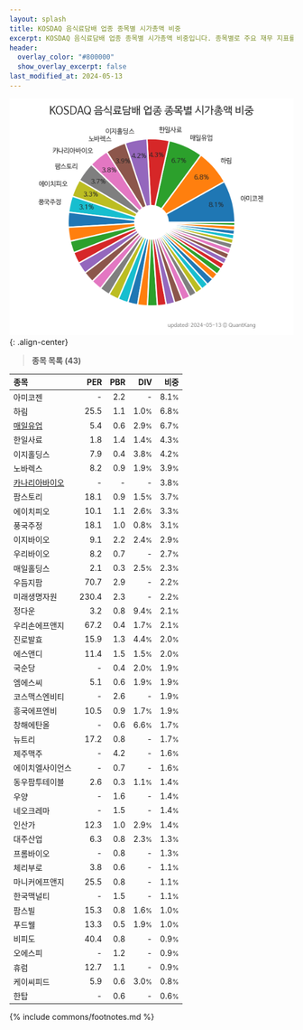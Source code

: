 ```yaml
---
layout: splash
title: KOSDAQ 음식료담배 업종 종목별 시가총액 비중
excerpt: KOSDAQ 음식료담배 업종 종목별 시가총액 비중입니다. 종목별로 주요 재무 지표를 함께 표시합니다.
header:
  overlay_color: "#800000"
  show_overlay_excerpt: false
last_modified_at: 2024-05-13
---
```



![KOSDAQ 음식료담배 업종 종목별 시가총액 비중](/stats/sector/images/kosdaq_업종_음식료담배_종목.png){: .align-center}


> **종목 목록 (43)**<a id="list"></a>

| **종목** | **PER** | **PBR** | **DIV** | **비중** |
| :------- | ------: | ------: | ------: | -------: |
| 아미코젠 | - | 2.2 | - | 8.1<small>%</small> |
| 하림 | 25.5 | 1.1 | 1.0<small>%</small> | 6.8<small>%</small> |
| [매일유업](/267980/) | 5.4 | 0.6 | 2.9<small>%</small> | 6.7<small>%</small> |
| 한일사료 | 1.8 | 1.4 | 1.4<small>%</small> | 4.3<small>%</small> |
| 이지홀딩스 | 7.9 | 0.4 | 3.8<small>%</small> | 4.2<small>%</small> |
| 노바렉스 | 8.2 | 0.9 | 1.9<small>%</small> | 3.9<small>%</small> |
| [카나리아바이오](/016790/) | - | - | - | 3.8<small>%</small> |
| 팜스토리 | 18.1 | 0.9 | 1.5<small>%</small> | 3.7<small>%</small> |
| 에이치피오 | 10.1 | 1.1 | 2.6<small>%</small> | 3.3<small>%</small> |
| 풍국주정 | 18.1 | 1.0 | 0.8<small>%</small> | 3.1<small>%</small> |
| 이지바이오 | 9.1 | 2.2 | 2.4<small>%</small> | 2.9<small>%</small> |
| 우리바이오 | 8.2 | 0.7 | - | 2.7<small>%</small> |
| 매일홀딩스 | 2.1 | 0.3 | 2.5<small>%</small> | 2.3<small>%</small> |
| 우듬지팜 | 70.7 | 2.9 | - | 2.2<small>%</small> |
| 미래생명자원 | 230.4 | 2.3 | - | 2.2<small>%</small> |
| 정다운 | 3.2 | 0.8 | 9.4<small>%</small> | 2.1<small>%</small> |
| 우리손에프앤지 | 67.2 | 0.4 | 1.7<small>%</small> | 2.1<small>%</small> |
| 진로발효 | 15.9 | 1.3 | 4.4<small>%</small> | 2.0<small>%</small> |
| 에스앤디 | 11.4 | 1.5 | 1.5<small>%</small> | 2.0<small>%</small> |
| 국순당 | - | 0.4 | 2.0<small>%</small> | 1.9<small>%</small> |
| 엠에스씨 | 5.1 | 0.6 | 1.9<small>%</small> | 1.9<small>%</small> |
| 코스맥스엔비티 | - | 2.6 | - | 1.9<small>%</small> |
| 흥국에프엔비 | 10.5 | 0.9 | 1.7<small>%</small> | 1.9<small>%</small> |
| 창해에탄올 | - | 0.6 | 6.6<small>%</small> | 1.7<small>%</small> |
| 뉴트리 | 17.2 | 0.8 | - | 1.7<small>%</small> |
| 제주맥주 | - | 4.2 | - | 1.6<small>%</small> |
| 에이치엘사이언스 | - | 0.7 | - | 1.6<small>%</small> |
| 동우팜투테이블 | 2.6 | 0.3 | 1.1<small>%</small> | 1.4<small>%</small> |
| 우양 | - | 1.6 | - | 1.4<small>%</small> |
| 네오크레마 | - | 1.5 | - | 1.4<small>%</small> |
| 인산가 | 12.3 | 1.0 | 2.9<small>%</small> | 1.4<small>%</small> |
| 대주산업 | 6.3 | 0.8 | 2.3<small>%</small> | 1.3<small>%</small> |
| 프롬바이오 | - | 0.8 | - | 1.3<small>%</small> |
| 체리부로 | 3.8 | 0.6 | - | 1.1<small>%</small> |
| 마니커에프앤지 | 25.5 | 0.8 | - | 1.1<small>%</small> |
| 한국맥널티 | - | 1.5 | - | 1.1<small>%</small> |
| 팜스빌 | 15.3 | 0.8 | 1.6<small>%</small> | 1.0<small>%</small> |
| 푸드웰 | 13.3 | 0.5 | 1.9<small>%</small> | 1.0<small>%</small> |
| 비피도 | 40.4 | 0.8 | - | 0.9<small>%</small> |
| 오에스피 | - | 1.2 | - | 0.9<small>%</small> |
| 휴럼 | 12.7 | 1.1 | - | 0.9<small>%</small> |
| 케이씨피드 | 5.9 | 0.6 | 3.0<small>%</small> | 0.8<small>%</small> |
| 한탑 | - | 0.6 | - | 0.6<small>%</small> |

{% include commons/footnotes.md %}